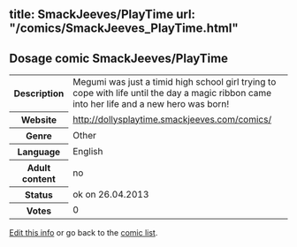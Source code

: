 title: SmackJeeves/PlayTime
url: "/comics/SmackJeeves_PlayTime.html"
---
Dosage comic SmackJeeves/PlayTime
-----------------------------------------

<p id="msg"></p>
<script type="text/javascript">
if (window.location.search === '?edit_info_mail=sent_ok') {
  var elem = document.getElementById("msg");
  elem.innerHTML = 'Edited information sucessfully sent.';
  elem.className = 'ok';
}
</script>
<table class="comicinfo">
<tr>
<th>Description</th><td>Megumi was just a timid high school girl trying to cope with life until the day a magic ribbon came into her life and a new hero was born!</td>
</tr>
<tr>
<th>Website</th><td><a href="http://dollysplaytime.smackjeeves.com/comics/">http://dollysplaytime.smackjeeves.com/comics/</a></td>
</tr>
<tr>
<th>Genre</th><td>Other</td>
</tr>
<tr>
<th>Language</th><td>English</td>
</tr>
<tr>
<th>Adult content</th><td>no</td>
</tr>
<tr>
<th>Status</th><td>ok on 26.04.2013</td>
</tr>
<tr>
<th>Votes</th><td>0</td>
</tr>
</table>

[Edit this info](SmackJeeves_PlayTime_edit.html) or go back to the [comic list](../comic-index.html).
